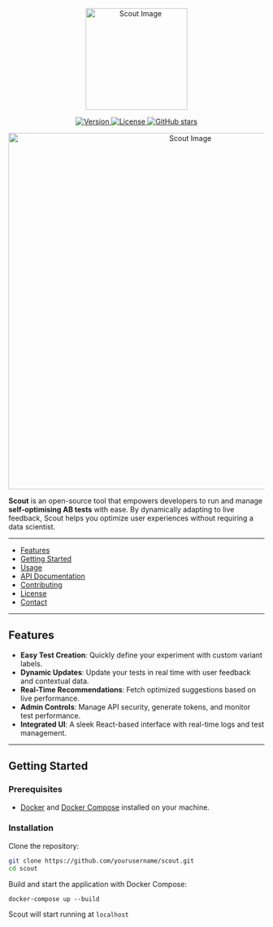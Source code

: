 <p align="center">
<img src="https://github.com/user-attachments/assets/191d481a-ba00-4a13-ba1a-32b2325ff51d" alt="Scout Image" width="200" height="auto">
</p>


<p align="center">
  <a href="https://github.com/scout-io/scout">
    <img src="https://img.shields.io/badge/version-1.0.0-blue.svg" alt="Version">
  </a>
  <a href="LICENSE">
    <img src="https://img.shields.io/badge/License-MIT-yellow.svg" alt="License">
  </a>
  <a href="https://github.com/scout-io/scout">
    <img src="https://img.shields.io/github/stars/yourusername/scout.svg?style=social" alt="GitHub stars">
  </a>
</p>


<p align="center">
<img src="https://github.com/user-attachments/assets/b5a98742-cf7a-43de-abcd-a940228a8078" alt="Scout Image" width="700" height="auto">
</p>

**Scout** is an open-source tool that empowers developers to run and manage **self-optimising AB tests** with ease. By dynamically adapting to live feedback, Scout helps you optimize user experiences without requiring a data scientist.

---



- [Features](#features)
- [Getting Started](#getting-started)
- [Usage](#usage)
- [API Documentation](#api-documentation)
- [Contributing](#contributing)
- [License](#license)
- [Contact](#contact)

---

## Features

- **Easy Test Creation**: Quickly define your experiment with custom variant labels.
- **Dynamic Updates**: Update your tests in real time with user feedback and contextual data.
- **Real-Time Recommendations**: Fetch optimized suggestions based on live performance.
- **Admin Controls**: Manage API security, generate tokens, and monitor test performance.
- **Integrated UI**: A sleek React-based interface with real-time logs and test management.

---

## Getting Started

### Prerequisites

- [Docker](https://www.docker.com/get-started) and [Docker Compose](https://docs.docker.com/compose/install/) installed on your machine.

### Installation

Clone the repository:

```bash
git clone https://github.com/yourusername/scout.git
cd scout
```

Build and start the application with Docker Compose:
```
docker-compose up --build
```

Scout will start running at `localhost`
